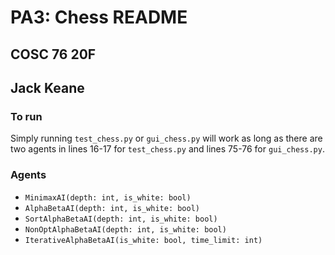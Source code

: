 # PA3: Chess README

## COSC 76 20F

## Jack Keane

### To run

Simply running `test_chess.py` or `gui_chess.py` will work as long as there are two agents in lines 16-17 for `test_chess.py` and lines 75-76 for `gui_chess.py`.

### Agents

- `MinimaxAI(depth: int, is_white: bool)`
- `AlphaBetaAI(depth: int, is_white: bool)`
- `SortAlphaBetaAI(depth: int, is_white: bool)`
- `NonOptAlphaBetaAI(depth: int, is_white: bool)`
- `IterativeAlphaBetaAI(is_white: bool, time_limit: int)`

